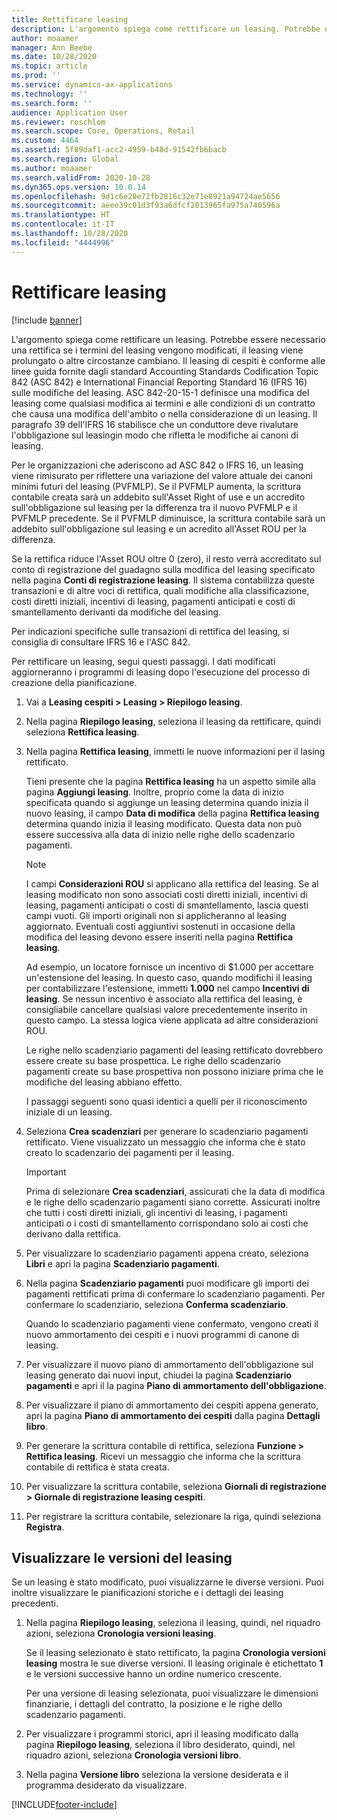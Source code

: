 ```yaml
---
title: Rettificare leasing
description: L'argomento spiega come rettificare un leasing. Potrebbe essere necessario una rettifica se i termini del leasing vengono modificati, il leasing viene prolungato o altre circostanze cambiano.
author: moaamer
manager: Ann Beebe
ms.date: 10/28/2020
ms.topic: article
ms.prod: ''
ms.service: dynamics-ax-applications
ms.technology: ''
ms.search.form: ''
audience: Application User
ms.reviewer: roschlom
ms.search.scope: Core, Operations, Retail
ms.custom: 4464
ms.assetid: 5f89daf1-acc2-4959-b48d-91542fb6bacb
ms.search.region: Global
ms.author: moaamer
ms.search.validFrom: 2020-10-28
ms.dyn365.ops.version: 10.0.14
ms.openlocfilehash: 9d1c6e20e72fb2816c32e71e8921a94724ae5656
ms.sourcegitcommit: aeee39c01d3f93a6dfcf2013965fa975a740596a
ms.translationtype: HT
ms.contentlocale: it-IT
ms.lasthandoff: 10/28/2020
ms.locfileid: "4444996"
---
```

# <a name="adjust-leases"></a>Rettificare leasing

[!include [banner](../includes/banner.md)]

L'argomento spiega come rettificare un leasing. Potrebbe essere necessario una rettifica se i termini del leasing vengono modificati, il leasing viene prolungato o altre circostanze cambiano. Il leasing di cespiti è conforme alle linee guida fornite dagli standard Accounting Standards Codification Topic 842 (ASC 842) e International Financial Reporting Standard 16 (IFRS 16) sulle modifiche del leasing. ASC 842-20-15-1 definisce una modifica del leasing come qualsiasi modifica ai termini e alle condizioni di un contratto che causa una modifica dell'ambito o nella considerazione di un leasing. Il paragrafo 39 dell'IFRS 16 stabilisce che un conduttore deve rivalutare l'obbligazione sul leasingin modo che rifletta le modifiche ai canoni di leasing.

Per le organizzazioni che aderiscono ad ASC 842 o IFRS 16, un leasing viene rimisurato per riflettere una variazione del valore attuale dei canoni minimi futuri del leasing (PVFMLP). Se il PVFMLP aumenta, la scrittura contabile creata sarà un addebito sull'Asset Right of use e un accredito sull'obbligazione sul leasing per la differenza tra il nuovo PVFMLP e il PVFMLP precedente. Se il PVFMLP diminuisce, la scrittura contabile sarà un addebito sull'obbligazione sul leasing e un acredito all'Asset ROU per la differenza.

Se la rettifica riduce l'Asset ROU oltre 0 (zero), il resto verrà accreditato sul conto di registrazione del guadagno sulla modifica del leasing specificato nella pagina **Conti di registrazione leasing**. Il sistema contabilizza queste transazioni e di altre voci di rettifica, quali modifiche alla classificazione, costi diretti iniziali, incentivi di leasing, pagamenti anticipati e costi di smantellamento derivanti da modifiche del leasing.

Per indicazioni specifiche sulle transazioni di rettifica del leasing, si consiglia di consultare IFRS 16 e l'ASC 842.

Per rettificare un leasing, segui questi passaggi. I dati modificati aggiorneranno i programmi di leasing dopo l'esecuzione del processo di creazione della pianificazione.

1. Vai a **Leasing cespiti \> Leasing \> Riepilogo leasing**.
2. Nella pagina **Riepilogo leasing**, seleziona il leasing da rettificare, quindi seleziona **Rettifica leasing**.
3. Nella pagina **Rettifica leasing**, immetti le nuove informazioni per il lasing rettificato.

    Tieni presente che la pagina **Rettifica leasing** ha un aspetto simile alla pagina **Aggiungi leasing**. Inoltre, proprio come la data di inizio specificata quando si aggiunge un leasing determina quando inizia il nuovo leasing, il campo **Data di modifica** della pagina **Rettifica leasing** determina quando inizia il leasing modificato. Questa data non può essere successiva alla data di inizio nelle righe dello scadenzario pagamenti.

    > [!NOTE]
    > I campi **Considerazioni ROU** si applicano alla rettifica del leasing. Se al leasing modificato non sono associati costi diretti iniziali, incentivi di leasing, pagamenti anticipati o costi di smantellamento, lascia questi campi vuoti. Gli importi originali non si applicheranno al leasing aggiornato. Eventuali costi aggiuntivi sostenuti in occasione della modifica del leasing devono essere inseriti nella pagina **Rettifica leasing**.
    > 
    > Ad esempio, un locatore fornisce un incentivo di $1.000 per accettare un'estensione del leasing. In questo caso, quando modifichi il leasing per contabilizzare l'estensione, immetti **1.000** nel campo **Incentivi di leasing**. Se nessun incentivo è associato alla rettifica del leasing, è consigliabile cancellare qualsiasi valore precedentemente inserito in questo campo. La stessa logica viene applicata ad altre considerazioni ROU.

    Le righe nello scadenziario pagamenti del leasing rettificato dovrebbero essere create su base prospettica. Le righe dello scadenzario pagamenti create su base prospettiva non possono iniziare prima che le modifiche del leasing abbiano effetto.

    I passaggi seguenti sono quasi identici a quelli per il riconoscimento iniziale di un leasing.

4. Seleziona **Crea scadenziari** per generare lo scadenziario pagamenti rettificato. Viene visualizzato un messaggio che informa che è stato creato lo scadenzario dei pagamenti per il leasing.

    > [!IMPORTANT]
    > Prima di selezionare **Crea scadenziari**, assicurati che la data di modifica e le righe dello scadenzario pagamenti siano corrette. Assicurati inoltre che tutti i costi diretti iniziali, gli incentivi di leasing, i pagamenti anticipati o i costi di smantellamento corrispondano solo ai costi che derivano dalla rettifica.

5. Per visualizzare lo scadenziario pagamenti appena creato, seleziona **Libri** e apri la pagina **Scadenziario pagamenti**.
6. Nella pagina **Scadenziario pagamenti** puoi modificare gli importi dei pagamenti rettificati prima di confermare lo scadenziario pagamenti. Per confermare lo scadenziario, seleziona **Conferma scadenziario**.

    Quando lo scadenziario pagamenti viene confermato, vengono creati il nuovo ammortamento dei cespiti e i nuovi programmi di canone di leasing.

7. Per visualizzare il nuovo piano di ammortamento dell'obbligazione sul leasing generato dai nuovi input, chiudei la pagina **Scadenziario pagamenti** e apri il la pagina **Piano di ammortamento dell'obbligazione**.
8. Per visualizzare il piano di ammortamento dei cespiti appena generato, apri la pagina **Piano di ammortamento dei cespiti** dalla pagina **Dettagli libro**.
9. Per generare la scrittura contabile di rettifica, seleziona **Funzione \> Rettifica leasing**. Ricevi un messaggio che informa che la scrittura contabile di rettifica è stata creata. 
10. Per visualizzare la scrittura contabile, seleziona **Giornali di registrazione \> Giornale di registrazione leasing cespiti**.
11. Per registrare la scrittura contabile, selezionare la riga, quindi seleziona **Registra**.

## <a name="view-lease-versions"></a>Visualizzare le versioni del leasing

Se un leasing è stato modificato, puoi visualizzarne le diverse versioni. Puoi inoltre visualizzare le pianificazioni storiche e i dettagli dei leasing precedenti.

1. Nella pagina **Riepilogo leasing**, seleziona il leasing, quindi, nel riquadro azioni, seleziona **Cronologia versioni leasing**.

    Se il leasing selezionato è stato rettificato, la pagina **Cronologia versioni leasing** mostra le sue diverse versioni. Il leasing originale è etichettato **1** e le versioni successive hanno un ordine numerico crescente.

    Per una versione di leasing selezionata, puoi visualizzare le dimensioni finanziarie, i dettagli del contratto, la posizione e le righe dello scadenzario pagamenti.

2. Per visualizzare i programmi storici, apri il leasing modificato dalla pagina **Riepilogo leasing**, seleziona il libro desiderato, quindi, nel riquadro azioni, seleziona **Cronologia versioni libro**.
3. Nella pagina **Versione libro** seleziona la versione desiderata e il programma desiderato da visualizzare.


[!INCLUDE[footer-include](../../includes/footer-banner.md)]